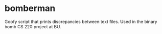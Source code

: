 # bomberman
Goofy script that prints discrepancies between text files. Used in the binary bomb CS 220 project at BU.
